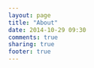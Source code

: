 ```yaml
---
layout: page
title: "About"
date: 2014-10-29 09:30
comments: true
sharing: true
footer: true
---
```

